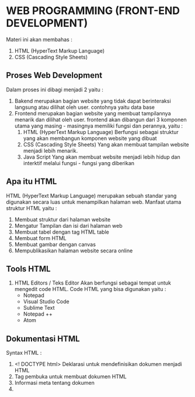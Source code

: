 # WEB PROGRAMMING (FRONT-END DEVELOPMENT)
  Materi ini akan membahas : 
  1. HTML (HyperText Markup Language)
  2. CSS (Cascading Style Sheets)

## Proses Web Development
   Dalam proses ini dibagi menjadi 2 yaitu :
   1. Bakend
      merupakan bagian website yang tidak dapat berinteraksi langsung atau dilihat oleh user.
      contohnya yaitu data base
   2. Frontend
      merupakan bagian website yang membuat tampilannya menarik dan dilihat oleh user. frontend akan dibangun dari 3 komponen utama yang masing - masingnya memiliki fungsi dan perannya, yaitu :
      1. HTML (HyperText Markup Language)
         Berfungsi sebagai struktur yang akan membangun komponen website yang dibuat
      2. CSS (Cascading Style Sheets)
         Yang akan membuat tampilan website menjadi lebih menarik. 
      3. Java Script
         Yang akan membuat website menjadi lebih hidup dan interktif melalui fungsi - fungsi yang diberikan

## Apa itu HTML 
   HTML (HyperText Markup Language) merupakan sebuah standar yang digunakan secara luas untuk menampilkan halaman web. Manfaat utama struktur HTML yaitu :
   1. Membuat struktur dari halaman website
   2. Mengatur Tampilan dan isi dari halaman web
   3. Membuat tabel dengan tag HTML table
   4. Membuat form HTML
   5. Membuat gambar dengan canvas
   6. Mempublikasikan halaman website secara online

## Tools HTML
   1. HTML Editors / Teks Editor
      Akan berfungsi sebagai tempat untuk mengedit code HTML.
      Code HTML yang bisa digunakan yaitu :
      - Notepad
      - Visual Studio Code
      - Sublime Text
      - Notepad ++
      - Atom

## Dokumentasi HTML
   Syntax HTML :
   1.  <! DOCTYPE html>	Deklarasi untuk mendefinisikan dokumen menjadi HTML
   2.  <html>	Tag pembuka untuk membuat dokumen HTML
   3.  <head>	Informasi meta tentang dokumen
   4.  <title>	Membuat judul halaman yang nantinya akan ditampilkan di browser
   5.  <body>	Tempat dibuatnya semua konten website menggunakan HTML
   Tag Judul :
   1. <h1> s/d <h6>	 Membuat judul atau heading
   2. <hr>	Memisahkan konten (biasanya ditampilkan garis pembatas)
   Tag Paragraph :
   1. <p>	 Membuat paragraf
   2. <br>	 Membuat garis baru
   3. <pre>	 Memfortmat teks atau kalimat
   Tag Style :
   1. <strong> membuat text lebih tebal </strong>
   2. <em> penekanan text menjadi italic </em>
   3. <s> membuat text dengan garis tercoret </s>
   4. <br/> line break untuk membuat garis baru
   Tag Gambar :
   1. <img> Elemen untuk mendefinisikan gambar
   2. <picture>	Menampilkan gambar yang berbeda untuk perangkat yang berbeda

## CSS (Cascading Style Sheets)
   Dapat menghias halaman web (color, size, font, background, width, height, dll). dapat mengatur posisi pada halaman web (float, align, display, position, dll)

# TASK
  1. ![ss](./Screenshoots/ss1.png)
  2. ![ss2](./Screenshoots/ss2.png)
  3. ![ss3](./Screenshoots/ss3.png)